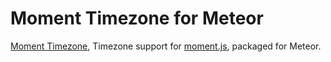 # Moment Timezone for Meteor

[Moment Timezone](http://momentjs.com/timezone/), Timezone support for [moment.js](http://momentjs.com), packaged for Meteor.
